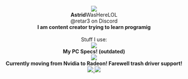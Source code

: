 


<p align="center">
<img src="https://gitpfp.wav.blue/pfp?mag=1&name=Astrid&colour=bfghdk">
  <br><b>Astrid</b>WasHereLOL<br>
  @retar3 on Discord<br>
  <b>I am content creator trying to learn programig</b><br><br>
  Stuff I use: <br>
  <a href="https://skillicons.dev">
    <img src="https://skillicons.dev/icons?i=raspberrypi,py,linux,stackoverflow,pr,html,discord,fediverse,git,vscode,blender,unity&perline=6" />
  </a><br>
  <b>My PC Specs! (outdated)</b><br>
  <a href="https://valid.x86.fr/x6u80t">
  <img src="https://astridwashere.lol/WaviestBalloon_files/pcspecs.png">
  </a><br>
  <b>Currently moving from Nvidia to Radeon! Farewell trash driver support!</b><br>
  <a href="https://www.techpowerup.com/cpu-specs/ryzen-7-1700.c1893">
  <img src="https://media.discordapp.net/attachments/1133916737704829028/1137621982230364220/1711082-B_RYZEN7_BADGE_E_RGB.png?width=90&height=80">
  <a href="https://www.amd.com/en/products/graphics/amd-radeon-rx-6800">
  <img src="https://media.discordapp.net/attachments/1133916737704829028/1137621982523961384/20651616-A_AMD_Radeon6000Series_Badge_E_RGB.png?width=90&height=80">
</p>
